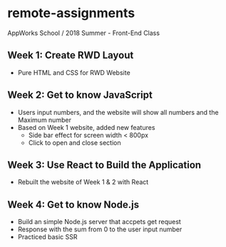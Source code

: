 # remote-assignments
AppWorks School / 2018 Summer - Front-End Class

## Week 1: Create RWD Layout
 - Pure HTML and CSS for RWD Website

## Week 2: Get to know JavaScript
- Users input numbers, and the website will show all numbers and the Maximum number
- Based on Week 1 website, added new features
  - Side bar effect for screen width < 800px
  - Click to open and close section

## Week 3: Use React to Build the Application
- Rebuilt the website of Week 1 & 2 with React

## Week 4: Get to know Node.js
- Build an simple Node.js server that accpets get request
- Response with the sum from 0 to the user input number
- Practiced basic SSR
